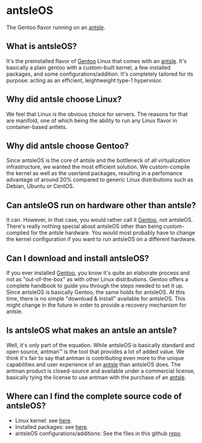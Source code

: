 # antsleOS
The Gentoo flavor running on an [antsle].
## What is antsleOS?
It's the preinstalled flavor of [Gentoo] Linux that comes with an [antsle]. It's basically a plain gentoo with a custom-built kernel, a few installed packages, and some configurations/addition. It's completely tailored for its purpose: acting as an efficient, leightweight type-1 hypervisor.
## Why did antsle choose Linux?
We feel that Linux is the obvious choice for servers. The reasons for that are manifold, one of which being the ability to run any Linux flavor in container-based antlets.
## Why did antsle choose Gentoo?
Since antsleOS is the core of antsle and the bottleneck of all virtualization infrastructure, we wanted the most efficient solution. We custom-compile the kernel as well as the userland packages, resulting in a perfomance advantage of around 20% compared to generic Linux distributions such as Debian, Ubuntu or CentOS.
## Can antsleOS run on hardware other than antsle?
It can. However, in that case, you would rather call it [Gentoo], not antsleOS. There's really nothing special about antsleOS other than being custom-complied for the antsle hardware. You would most probably have to change the kernel configuration if you want to run antsleOS on a different hardware.
## Can I download and install antsleOS?
If you ever installed [Gentoo], you know it's quite an elaborate process and not as "out-of-the-box" as with other Linux distributions. Gentoo offers a complete handbook to guide you through the steps needed to set it up. Since antsleOS is basically Gentoo, the same holds for antsleOS. At this time, there is no simple "download & install" available for antsleOS. This might change in the future in order to provide a recovery mechanism for antsle.
## Is antsleOS what makes an antsle an antsle?
Well, it's only part of the equation. While antsleOS is basically standard and open source, antman™ is the tool that provides a lot of added value. We think it's fair to say that antman is contributing even more to the unique capabilities and user experience of an [antsle] than antsleOS does. The antman product is closed-source and available under a commercial license, basically tying the license to use antman with the purchase of an [antsle].
## Where can I find the **complete** source code of antsleOS?
* Linux kernel: see [here](https://github.com/torvalds/linux).
* Installed packages: see [here](https://packages.gentoo.org).
* antsleOS configurations/additions: See the files in this github [repo](https://github.com/antsle/antsleOS).

[antsle]: https://antsle.com
[Gentoo]: http://gentoo.org
